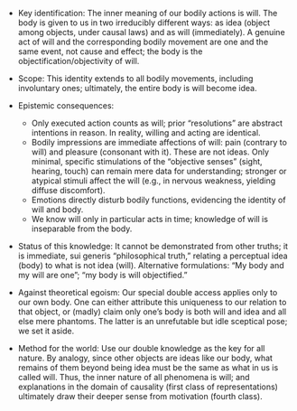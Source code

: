 - Key identification: The inner meaning of our bodily actions is will. The body is given to us in two irreducibly different ways: as idea (object among objects, under causal laws) and as will (immediately). A genuine act of will and the corresponding bodily movement are one and the same event, not cause and effect; the body is the objectification/objectivity of will.

- Scope: This identity extends to all bodily movements, including involuntary ones; ultimately, the entire body is will become idea.

- Epistemic consequences:
  - Only executed action counts as will; prior “resolutions” are abstract intentions in reason. In reality, willing and acting are identical.
  - Bodily impressions are immediate affections of will: pain (contrary to will) and pleasure (consonant with it). These are not ideas. Only minimal, specific stimulations of the “objective senses” (sight, hearing, touch) can remain mere data for understanding; stronger or atypical stimuli affect the will (e.g., in nervous weakness, yielding diffuse discomfort).
  - Emotions directly disturb bodily functions, evidencing the identity of will and body.
  - We know will only in particular acts in time; knowledge of will is inseparable from the body.

- Status of this knowledge: It cannot be demonstrated from other truths; it is immediate, sui generis “philosophical truth,” relating a perceptual idea (body) to what is not idea (will). Alternative formulations: “My body and my will are one”; “my body is will objectified.”

- Against theoretical egoism: Our special double access applies only to our own body. One can either attribute this uniqueness to our relation to that object, or (madly) claim only one’s body is both will and idea and all else mere phantoms. The latter is an unrefutable but idle sceptical pose; we set it aside.

- Method for the world: Use our double knowledge as the key for all nature. By analogy, since other objects are ideas like our body, what remains of them beyond being idea must be the same as what in us is called will. Thus, the inner nature of all phenomena is will; and explanations in the domain of causality (first class of representations) ultimately draw their deeper sense from motivation (fourth class).
